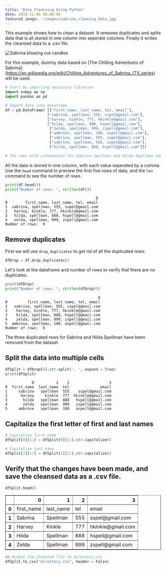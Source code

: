 ```yaml
---
title: 'Data Cleansing Using Python'
date: 2018-11-06 00:00:00
featured_image: '/images/sabrina_cleaning_data.jpg'
---
```

This example shows how to clean a dataset.  It removes duplicates and splits data that is all stored in one column into seperate columns.  Finally it writes the cleansed data to a .csv file.

<img src="https://media.giphy.com/media/3gPN8q3snGN759GAeY/giphy.gif" alt="Sabrina blowing out candles" title="Title text" />

For this example, dummy data based on [The Chilling Adventures of Sabrina](https://en.wikipedia.org/wiki/Chilling_Adventures_of_Sabrina_(TV_series)
will be used.  


```python
# Start by importing necessary libraries
import numpy as np
import pandas as pd

# Import data into dataframe
df = pd.DataFrame( [["first_name, last_name, tel, email"],
                   ["sabrina, spellman, 555, sspel@gmail.com"],
                   ["harvey, kinkle, 777, hkinkle@gmail.com"],
                   ["hilda, spellman, 888, hspell@gmail.com"],
                    ["zelda, spellman, 999, zspell@gmail.com"],
                    ["ambrose, spellman, 100, aspell@gmail.com"],
                    ["sabrina, spellman, 555, sspel@gmail.com"],
                    ["sabrina, spellman, 555, sspel@gmail.com"],
                    ["hilda, spellman, 888, hspell@gmail.com"]])

# The rows with information for Sabrina Spellman and Hilda Spellman have been repeated
```

All the data is stored in one column, with each value seperated by a comma.  Use the `head` command to preview the first five rows of data, and the `len` command to see the number of rows.


```python
print(df.head())
print("Number of rows: ", str(len(df)))
```

                                             0
    0        first_name, last_name, tel, email
    1  sabrina, spellman, 555, sspel@gmail.com
    2   harvey, kinkle, 777, hkinkle@gmail.com
    3   hilda, spellman, 888, hspell@gmail.com
    4   zelda, spellman, 999, zspell@gmail.com
    Number of rows:  9


## Remove duplicates
First we will use `drop_duplicates` to get rid of all the duplicated rows.


```python
dfDrop = df.drop_duplicates()
```

Let's look at the dataframe and number of rows to verify that there are no duplicates.


```python
print(dfDrop)
print("Number of rows: ", str(len(dfDrop)))
```

                                              0
    0         first_name, last_name, tel, email
    1   sabrina, spellman, 555, sspel@gmail.com
    2    harvey, kinkle, 777, hkinkle@gmail.com
    3    hilda, spellman, 888, hspell@gmail.com
    4    zelda, spellman, 999, zspell@gmail.com
    5  ambrose, spellman, 100, aspell@gmail.com
    Number of rows:  6


The three duplicated rows for Sabrina and Hilda Spellman have been removed from the dataset.

## Split the data into multiple cells


```python
dfSplit = dfDrop[0].str.split(', ', expand = True)
print(dfSplit)
```

                0          1    2                  3
    0  first_name  last_name  tel              email
    1     sabrina   spellman  555    sspel@gmail.com
    2      harvey     kinkle  777  hkinkle@gmail.com
    3       hilda   spellman  888   hspell@gmail.com
    4       zelda   spellman  999   zspell@gmail.com
    5     ambrose   spellman  100   aspell@gmail.com


## Capitalize the first letter of first and last names


```python
# Capitalize first_name
dfSplit[0][1:] = dfSplit[0][1:].str.capitalize()

# Capitalize last_name
dfSplit[1][1:] = dfSplit[1][1:].str.capitalize()
```

## Verify that the changes have been made, and save the cleansed data as a .csv file.


```python
dfSplit.head()
```




<div>
<style scoped>
    .dataframe tbody tr th:only-of-type {
        vertical-align: middle;
    }

    .dataframe tbody tr th {
        vertical-align: top;
    }

    .dataframe thead th {
        text-align: right;
    }
</style>
<table border="1" class="dataframe">
  <thead>
    <tr style="text-align: right;">
      <th></th>
      <th>0</th>
      <th>1</th>
      <th>2</th>
      <th>3</th>
    </tr>
  </thead>
  <tbody>
    <tr>
      <th>0</th>
      <td>first_name</td>
      <td>last_name</td>
      <td>tel</td>
      <td>email</td>
    </tr>
    <tr>
      <th>1</th>
      <td>Sabrina</td>
      <td>Spellman</td>
      <td>555</td>
      <td>sspel@gmail.com</td>
    </tr>
    <tr>
      <th>2</th>
      <td>Harvey</td>
      <td>Kinkle</td>
      <td>777</td>
      <td>hkinkle@gmail.com</td>
    </tr>
    <tr>
      <th>3</th>
      <td>Hilda</td>
      <td>Spellman</td>
      <td>888</td>
      <td>hspell@gmail.com</td>
    </tr>
    <tr>
      <th>4</th>
      <td>Zelda</td>
      <td>Spellman</td>
      <td>999</td>
      <td>zspell@gmail.com</td>
    </tr>
  </tbody>
</table>
</div>




```python
## Output the cleansed file to directory.csv
dfSplit.to_csv("directory.csv", header = False)
```
